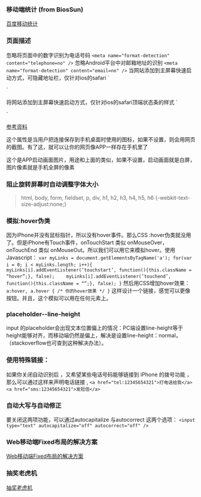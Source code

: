 ### 移动端统计 (from BiosSun)
[百度移动统计](http://tongji.baidu.com/data/mobile/brand)

### 页面描述
忽略将页面中的数字识别为电话号码
`<meta name="format-detection" content="telephone=no" />`
忽略Android平台中对邮箱地址的识别
`<meta name="format-detection" content="email=no" />`
当网站添加到主屏幕快速启动方式，可隐藏地址栏，仅针对ios的safari
`<meta name="apple-mobile-web-app-capable" content="yes" />
<!-- ios7.0版本以后，safari上已看不到效果 -->`
将网站添加到主屏幕快速启动方式，仅针对ios的safari顶端状态条的样式
`<meta name="apple-mobile-web-app-status-bar-style" content="black" />
<!-- 可选default、black、black-translucent -->`
[参考资料](http://www.cnblogs.com/PeunZhang/p/3407453.html)

><link rel="apple-touch-icon-precomposed" href="http://www.xxx.com/App_icon_114.png" />
><link rel="apple-touch-icon-precomposed" sizes="72x72" href="http://www.xxx.com/App_icon_72.png" />
><link rel="apple-touch-icon-precomposed" sizes="114x114" href="http://www.xxx.com/App_icon_114.png" />
这个属性是当用户把连接保存到手机桌面时使用的图标，如果不设置，则会用网页的截图。有了这，就可以让你的网页像APP一样存在手机里了

> <link rel="apple-touch-startup-image" href="/img/startup.png" />
这个是APP启动画面图片，用途和上面的类似，如果不设置，启动画面就是白屏，图片像素就是手机全屏的像素

### 阻止旋转屏幕时自动调整字体大小
> html, body, form, fieldset, p, div, h1, h2, h3, h4, h5, h6 {-webkit-text-size-adjust:none;}

### 模拟:hover伪类
因为iPhone并没有鼠标指针，所以没有hover事件。那么CSS :hover伪类就没用了。但是iPhone有Touch事件，onTouchStart 类似 onMouseOver，onTouchEnd 类似 onMouseOut。所以我们可以用它来模拟hover。使用Javascript：
`var myLinks = document.getElementsByTagName('a');
for(var i = 0; i < myLinks.length; i++){
　　myLinks[i].addEventListener(’touchstart’, function(){this.className = “hover”;}, false);
　　myLinks[i].addEventListener(’touchend’, function(){this.className = “”;}, false);
}`
然后用CSS增加hover效果：
`a:hover, a.hover { /* 你的hover效果 */ }`
这样设计一个链接，感觉可以更像按钮。并且，这个模拟可以用在任何元素上。

### placeholder--line-height
input 的placeholder会出现文本位置偏上的情况：PC端设置line-height等于height能够对齐，而移动端仍然是偏上，解决是设置line-height：normal，（stackoverflow也可查到这种解决办法）。

### 使用特殊链接：
如果你关闭自动识别后 ，又希望某些电话号码能够链接到 iPhone 的拨号功能 ，那么可以通过这样来声明电话链接 ,
`<a href="tel:12345654321">打电话给我</a>
<a href="sms:12345654321">发短信</a>`

### 自动大写与自动修正
要关闭这两项功能，可以通过autocapitalize 与autocorrect 这两个选项：
`<input type="text" autocapitalize="off" autocorrect="off" />`

### Web移动端Fixed布局的解决方案
[Web移动端Fixed布局的解决方案](http://efe.baidu.com/blog/mobile-fixed-layout/)


### 抽奖老虎机
[抽奖老虎机](http://perfey.github.io/laohuji/index.html)











